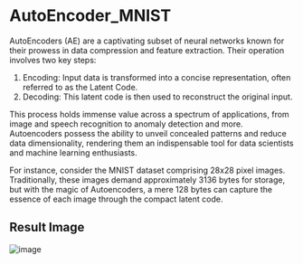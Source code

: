 # AutoEncoder_MNIST
AutoEncoders (AE) are a captivating subset of neural networks known for their prowess in data compression and feature extraction. Their operation involves two key steps:
1. Encoding: Input data is transformed into a concise representation, often referred to as the Latent Code.
2. Decoding: This latent code is then used to reconstruct the original input.

This process holds immense value across a spectrum of applications, from image and speech recognition to anomaly detection and more. Autoencoders possess the ability to unveil concealed patterns and reduce data dimensionality, rendering them an indispensable tool for data scientists and machine learning enthusiasts.

For instance, consider the MNIST dataset comprising 28x28 pixel images. Traditionally, these images demand approximately 3136 bytes for storage, but with the magic of Autoencoders, a mere 128 bytes can capture the essence of each image through the compact latent code.

## Result Image
![image](https://github.com/MathewdataEng/AutoEncoder_MNIST/assets/114323097/33bbbad8-3046-4485-9d7f-82c017583bdc)

